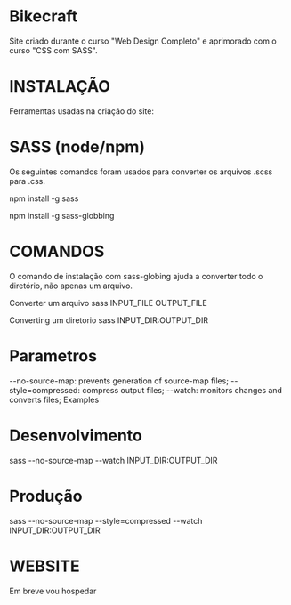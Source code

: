 # Bikecraft

Site criado durante o curso "Web Design Completo" e aprimorado com o curso "CSS com SASS".

# INSTALAÇÃO
Ferramentas usadas na criação do site:

# SASS (node/npm)
Os seguintes comandos foram usados para converter os arquivos .scss para .css.

npm install -g sass

npm install -g sass-globbing

# COMANDOS
O comando de instalação com sass-globing ajuda a converter todo o diretório, não apenas um arquivo.

Converter um arquivo
sass INPUT_FILE OUTPUT_FILE

Converting um diretorio
sass INPUT_DIR:OUTPUT_DIR

# Parametros
--no-source-map: prevents generation of source-map files;
--style=compressed: compress output files;
--watch: monitors changes and converts files;
Examples

# Desenvolvimento
sass --no-source-map --watch INPUT_DIR:OUTPUT_DIR

# Produção
sass --no-source-map --style=compressed --watch INPUT_DIR:OUTPUT_DIR

# WEBSITE
Em breve vou hospedar
